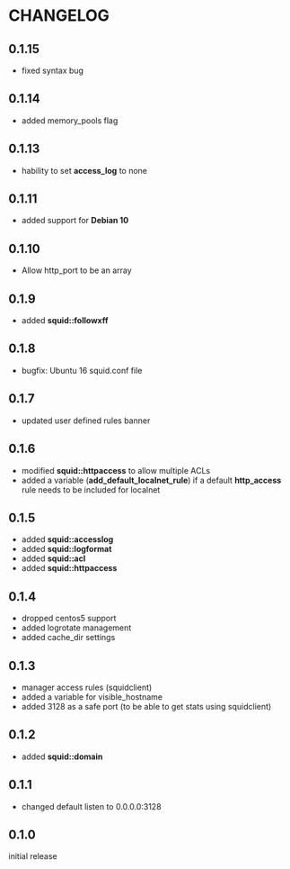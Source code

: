 # CHANGELOG

## 0.1.15

* fixed syntax bug

## 0.1.14

* added memory_pools flag

## 0.1.13

* hability to set **access_log** to none

## 0.1.11

* added support for **Debian 10**

## 0.1.10

* Allow http_port to be an array

## 0.1.9

* added **squid::followxff**

## 0.1.8

* bugfix: Ubuntu 16 squid.conf file

## 0.1.7

* updated user defined rules banner

## 0.1.6

* modified **squid::httpaccess** to allow multiple ACLs
* added a variable (**add_default_localnet_rule**) if a default **http_access** rule needs to be included for localnet

## 0.1.5

* added **squid::accesslog**
* added **squid::logformat**
* added **squid::acl**
* added **squid::httpaccess**

## 0.1.4

* dropped centos5 support
* added logrotate management
* added cache_dir settings

## 0.1.3

* manager access rules (squidclient)
* added a variable for visible_hostname
* added 3128 as a safe port (to be able to get stats using squidclient)

## 0.1.2

* added **squid::domain**

## 0.1.1

* changed default listen to 0.0.0.0:3128

## 0.1.0

initial release
